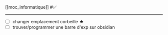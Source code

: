 [[moc_informatique]] #✅
___
- [ ] changer emplacement corbeille ★
- [ ] trouver/programmer une barre d'exp sur obsidian
